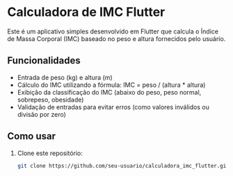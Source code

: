 # Calculadora de IMC Flutter

Este é um aplicativo simples desenvolvido em Flutter que calcula o Índice de Massa Corporal (IMC) baseado no peso e altura fornecidos pelo usuário.

## Funcionalidades

- Entrada de peso (kg) e altura (m)
- Cálculo do IMC utilizando a fórmula: IMC = peso / (altura * altura)
- Exibição da classificação do IMC (abaixo do peso, peso normal, sobrepeso, obesidade)
- Validação de entradas para evitar erros (como valores inválidos ou divisão por zero)

## Como usar

1. Clone este repositório:
   ```bash
   git clone https://github.com/seu-usuario/calculadora_imc_flutter.git

